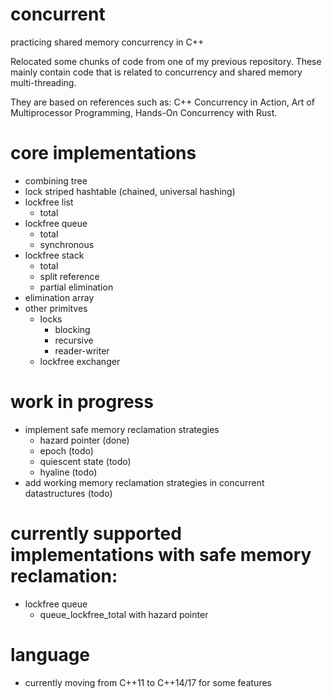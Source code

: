 # concurrent
practicing shared memory concurrency in C++

Relocated some chunks of code from one of my previous repository. These mainly contain code that is related to concurrency and shared memory multi-threading.

They are based on references such as: C++ Concurrency in Action, Art of Multiprocessor Programming, Hands-On Concurrency with Rust.
  
# core implementations
  - combining tree
  - lock striped hashtable (chained, universal hashing)
  - lockfree list
    - total
  - lockfree queue
    - total
    - synchronous
  - lockfree stack
    - total
    - split reference
    - partial elimination
  - elimination array
  - other primitves
    - locks
      - blocking
      - recursive
      - reader-writer
    - lockfree exchanger

# work in progress
  - implement safe memory reclamation strategies
    - hazard pointer (done)
    - epoch (todo)
	- quiescent state (todo)
	- hyaline (todo)
  - add working memory reclamation strategies in concurrent datastructures (todo)

# currently supported implementations with safe memory reclamation:
  - lockfree queue
    - queue_lockfree_total with hazard pointer

# language
  - currently moving from C++11 to C++14/17 for some features
